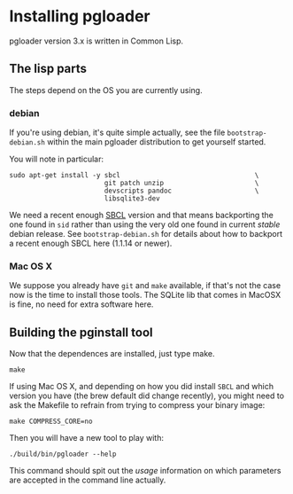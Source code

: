 # Installing pgloader

pgloader version 3.x is written in Common Lisp.

## The lisp parts

The steps depend on the OS you are currently using.

### debian

If you're using debian, it's quite simple actually, see the file
`bootstrap-debian.sh` within the main pgloader distribution to get yourself
started.

You will note in particular:

    sudo apt-get install -y sbcl                                  \
                            git patch unzip                       \
                            devscripts pandoc                     \
                            libsqlite3-dev

We need a recent enough [SBCL](http://sbcl.org/) version and that means
backporting the one found in `sid` rather than using the very old one found
in current *stable* debian release. See `bootstrap-debian.sh` for details
about how to backport a recent enough SBCL here (1.1.14 or newer).

### Mac OS X

We suppose you already have `git` and `make` available, if that's not the
case now is the time to install those tools. The SQLite lib that comes in
MacOSX is fine, no need for extra software here.

## Building the pginstall tool

Now that the dependences are installed, just type make.

    make

If using Mac OS X, and depending on how you did install `SBCL` and which
version you have (the brew default did change recently), you might need to
ask the Makefile to refrain from trying to compress your binary image:

    make COMPRESS_CORE=no

Then you will have a new tool to play with:

    ./build/bin/pgloader --help
    
This command should spit out the *usage* information on which parameters are
accepted in the command line actually.
